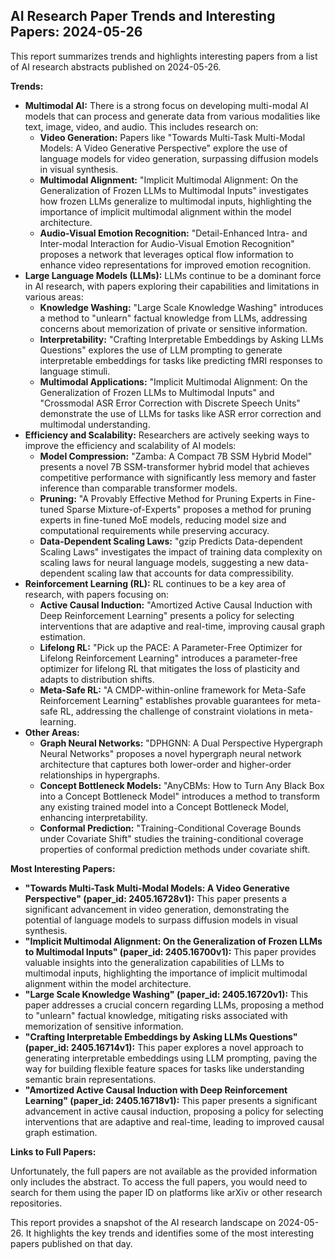 ## AI Research Paper Trends and Interesting Papers: 2024-05-26

This report summarizes trends and highlights interesting papers from a list of AI research abstracts published on 2024-05-26.

**Trends:**

* **Multimodal AI:** There is a strong focus on developing multi-modal AI models that can process and generate data from various modalities like text, image, video, and audio. This includes research on:
    * **Video Generation:**  Papers like "Towards Multi-Task Multi-Modal Models: A Video Generative Perspective" explore the use of language models for video generation, surpassing diffusion models in visual synthesis.
    * **Multimodal Alignment:** "Implicit Multimodal Alignment: On the Generalization of Frozen LLMs to Multimodal Inputs" investigates how frozen LLMs generalize to multimodal inputs, highlighting the importance of implicit multimodal alignment within the model architecture.
    * **Audio-Visual Emotion Recognition:** "Detail-Enhanced Intra- and Inter-modal Interaction for Audio-Visual Emotion Recognition" proposes a network that leverages optical flow information to enhance video representations for improved emotion recognition.
* **Large Language Models (LLMs):** LLMs continue to be a dominant force in AI research, with papers exploring their capabilities and limitations in various areas:
    * **Knowledge Washing:** "Large Scale Knowledge Washing" introduces a method to "unlearn" factual knowledge from LLMs, addressing concerns about memorization of private or sensitive information.
    * **Interpretability:** "Crafting Interpretable Embeddings by Asking LLMs Questions" explores the use of LLM prompting to generate interpretable embeddings for tasks like predicting fMRI responses to language stimuli.
    * **Multimodal Applications:** "Implicit Multimodal Alignment: On the Generalization of Frozen LLMs to Multimodal Inputs" and "Crossmodal ASR Error Correction with Discrete Speech Units" demonstrate the use of LLMs for tasks like ASR error correction and multimodal understanding.
* **Efficiency and Scalability:**  Researchers are actively seeking ways to improve the efficiency and scalability of AI models:
    * **Model Compression:** "Zamba: A Compact 7B SSM Hybrid Model" presents a novel 7B SSM-transformer hybrid model that achieves competitive performance with significantly less memory and faster inference than comparable transformer models.
    * **Pruning:** "A Provably Effective Method for Pruning Experts in Fine-tuned Sparse Mixture-of-Experts" proposes a method for pruning experts in fine-tuned MoE models, reducing model size and computational requirements while preserving accuracy.
    * **Data-Dependent Scaling Laws:** "gzip Predicts Data-dependent Scaling Laws" investigates the impact of training data complexity on scaling laws for neural language models, suggesting a new data-dependent scaling law that accounts for data compressibility.
* **Reinforcement Learning (RL):**  RL continues to be a key area of research, with papers focusing on:
    * **Active Causal Induction:** "Amortized Active Causal Induction with Deep Reinforcement Learning" presents a policy for selecting interventions that are adaptive and real-time, improving causal graph estimation.
    * **Lifelong RL:** "Pick up the PACE: A Parameter-Free Optimizer for Lifelong Reinforcement Learning" introduces a parameter-free optimizer for lifelong RL that mitigates the loss of plasticity and adapts to distribution shifts.
    * **Meta-Safe RL:** "A CMDP-within-online framework for Meta-Safe Reinforcement Learning" establishes provable guarantees for meta-safe RL, addressing the challenge of constraint violations in meta-learning.
* **Other Areas:**
    * **Graph Neural Networks:** "DPHGNN: A Dual Perspective Hypergraph Neural Networks" proposes a novel hypergraph neural network architecture that captures both lower-order and higher-order relationships in hypergraphs.
    * **Concept Bottleneck Models:** "AnyCBMs: How to Turn Any Black Box into a Concept Bottleneck Model" introduces a method to transform any existing trained model into a Concept Bottleneck Model, enhancing interpretability.
    * **Conformal Prediction:** "Training-Conditional Coverage Bounds under Covariate Shift" studies the training-conditional coverage properties of conformal prediction methods under covariate shift.

**Most Interesting Papers:**

* **"Towards Multi-Task Multi-Modal Models: A Video Generative Perspective" (paper_id: 2405.16728v1):** This paper presents a significant advancement in video generation, demonstrating the potential of language models to surpass diffusion models in visual synthesis.
* **"Implicit Multimodal Alignment: On the Generalization of Frozen LLMs to Multimodal Inputs" (paper_id: 2405.16700v1):** This paper provides valuable insights into the generalization capabilities of LLMs to multimodal inputs, highlighting the importance of implicit multimodal alignment within the model architecture.
* **"Large Scale Knowledge Washing" (paper_id: 2405.16720v1):** This paper addresses a crucial concern regarding LLMs, proposing a method to "unlearn" factual knowledge, mitigating risks associated with memorization of sensitive information.
* **"Crafting Interpretable Embeddings by Asking LLMs Questions" (paper_id: 2405.16714v1):** This paper explores a novel approach to generating interpretable embeddings using LLM prompting, paving the way for building flexible feature spaces for tasks like understanding semantic brain representations.
* **"Amortized Active Causal Induction with Deep Reinforcement Learning" (paper_id: 2405.16718v1):** This paper presents a significant advancement in active causal induction, proposing a policy for selecting interventions that are adaptive and real-time, leading to improved causal graph estimation.

**Links to Full Papers:**

Unfortunately, the full papers are not available as the provided information only includes the abstract. To access the full papers, you would need to search for them using the paper ID on platforms like arXiv or other research repositories.

This report provides a snapshot of the AI research landscape on 2024-05-26. It highlights the key trends and identifies some of the most interesting papers published on that day. 
